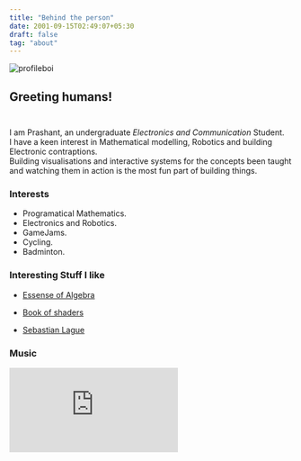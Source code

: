```yaml
---
title: "Behind the person"
date: 2001-09-15T02:49:07+05:30
draft: false
tag: "about"
---
```

![profileboi](https://avatars.githubusercontent.com/u/37984032)

## <div title="and other hyper intelligent species">**Greeting humans!**</div><br>
I am Prashant, an undergraduate *Electronics and Communication* Student.<br>
I have a keen interest in Mathematical modelling, Robotics and building Electronic contraptions.
<br>Building visualisations and interactive systems for the concepts been taught and watching them in action is the most fun part of building things.

### Interests

- Programatical Mathematics.
- Electronics and Robotics.
- GameJams.
- Cycling.
- Badminton.

### <div title="The gift of gods">Interesting Stuff I like</div>

- [Essense of Algebra](https://www.youtube.com/playlist?app=desktop&list=PLZHQObOWTQDPD3MizzM2xVFitgF8hE_ab)

- [Book of shaders](https://thebookofshaders.com/)

- [Sebastian Lague](https://www.youtube.com/c/SebastianLague)


### Music

![music-is-beautiful](https://www.tapmusic.net/collage.php?user=itspacchu&type=6month&size=5x5&caption=true&playcount=false)
